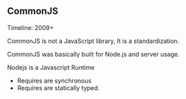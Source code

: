 ## CommonJS

Timeline: 2009+

CommonJS is not a JavaScript library, It is a standardization.

CommonJS was basically built for Node.js and server usage.  

Nodejs is a Javascript Runtime

- Requires are synchronous
- Requires are statically typed.
